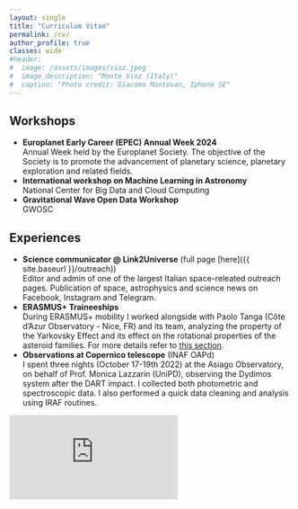 ```yaml
---
layout: single
title: "Curriculum Vitae"
permalink: /cv/
author_profile: true
classes: wide
#header:
#  image: /assets/images/vioz.jpeg
#  image_description: "Monte Vioz (Italy)"
#  caption: "Photo credit: Giacomo Mantovan, Iphone SE"
---
```

<h2> Workshops </h2>
<ul> 
    <li><b>Europlanet Early Career (EPEC) Annual Week 2024</b><br>
    Annual Week held by the Europlanet Society. The objective of the Society is to promote the advancement of planetary science, planetary exploration and related fields.</li>
    <li><b>International workshop on Machine Learning in Astronomy</b><br>
    National Center for Big Data and Cloud Computing</li>
    <li><b>Gravitational Wave Open Data Workshop</b><br>
    GWOSC</li>
</ul>

<h2> Experiences </h2>
<ul>
    <li><b>Science communicator @ Link2Universe</b> (full page [here]({{ site.baseurl }}/outreach))<br>
    Editor and admin of one of the largest Italian space-releated outreach pages. Publication of space, astrophysics and science news on Facebook, Instagram and Telegram.</li>
    <li><b>ERASMUS+ Traineeships</b><br>
    During ERASMUS+ mobility I worked alongside with Paolo Tanga (Côte d’Azur Observatory - Nice, FR) and its team, analyzing the property of the Yarkovsky Effect and its effect on the rotational properties of the asteroid families. For more details refer to <a href="/publications/#master">this section</a>.</li>
    <li><b>Observations at Copernico telescope</b> (INAF OAPd)<br>
    I spent three nights (October 17-19th 2022) at the Asiago Observatory, on behalf of Prof. Monica Lazzarin (UniPD), observing the Dydimos system after the DART impact. I collected both photometric and spectroscopic data. I also performed a quick data cleaning and analysis using IRAF routines.</li>
</ul>

<p></p>
<embed src="https://berto70.github.io/assets/files/bertinelli_gabriele_cv.pdf" type="application/pdf" />
